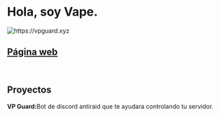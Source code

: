 <h1>Hola, soy Vape.</h1>
<img alt="https://vpguard.xyz" src="https://media.discordapp.net/attachments/998338855629488289/1036267130099871764/vpguardbanner.png">
<br>
<h2><b><a href="https://vpguard.xyz" target="_blank">Página web</a></b></h2>
<br>
<h2>Proyectos</h2>
<p><b>VP Guard:</b>Bot de discord antiraid que te ayudara controlando tu servidor.</p>
